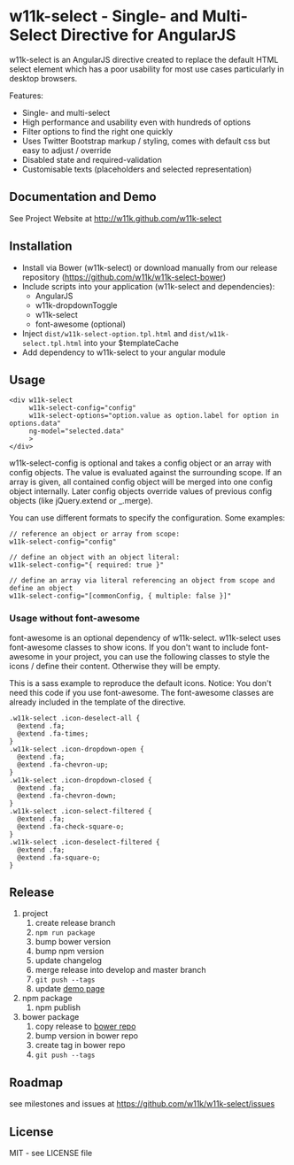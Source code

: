 # w11k-select - Single- and Multi-Select Directive for AngularJS

w11k-select is an AngularJS directive created to replace the default HTML select element which has a poor usability for most use cases particularly in desktop browsers.

Features:

* Single- and multi-select
* High performance and usability even with hundreds of options
* Filter options to find the right one quickly
* Uses Twitter Bootstrap markup / styling, comes with default css but easy to adjust / override
* Disabled state and required-validation
* Customisable texts (placeholders and selected representation)


## Documentation and Demo

See Project Website at http://w11k.github.com/w11k-select
 

## Installation

* Install via Bower (w11k-select) or download manually from our release repository (https://github.com/w11k/w11k-select-bower)
* Include scripts into your application (w11k-select and dependencies):
  * AngularJS
  * w11k-dropdownToggle
  * w11k-select
  * font-awesome (optional)
* Inject `dist/w11k-select-option.tpl.html` and `dist/w11k-select.tpl.html` into your $templateCache
* Add dependency to w11k-select to your angular module


## Usage

```
<div w11k-select
     w11k-select-config="config"
     w11k-select-options="option.value as option.label for option in options.data"
     ng-model="selected.data"
     >
</div>
```    
w11k-select-config is optional and takes a config object or an array with config objects. The value is evaluated against the surrounding scope. If an array is given, all contained config object will be merged into one config object internally. Later config objects override values of previous config objects (like jQuery.extend or _.merge).

You can use different formats to specify the configuration. Some examples:

    // reference an object or array from scope:
    w11k-select-config="config"
  
    // define an object with an object literal:
    w11k-select-config="{ required: true }"
  
    // define an array via literal referencing an object from scope and define an object
    w11k-select-config="[commonConfig, { multiple: false }]" 


### Usage without font-awesome

font-awesome is an optional dependency of w11k-select. w11k-select uses font-awesome classes to show icons. If you don't want to include font-awesome in your project, you can use the following classes to style the icons / define their content. Otherwise they will be empty.

This is a sass example to reproduce the default icons. Notice: You don't need this code if you use font-awesome. The font-awesome classes are already included in the template of the directive.

    .w11k-select .icon-deselect-all {
      @extend .fa;
      @extend .fa-times;
    }
    .w11k-select .icon-dropdown-open {
      @extend .fa;
      @extend .fa-chevron-up;
    }
    .w11k-select .icon-dropdown-closed {
      @extend .fa;
      @extend .fa-chevron-down;
    }
    .w11k-select .icon-select-filtered {
      @extend .fa;
      @extend .fa-check-square-o;
    }
    .w11k-select .icon-deselect-filtered {
      @extend .fa;
      @extend .fa-square-o;
    }


## Release
1. project
    1. create release branch
    1. `npm run package`
    1. bump bower version
    1. bump npm version
    1. update changelog
    1. merge release into develop and master branch
    1. `git push --tags`
    1. update [demo page](http://w11k.github.io/w11k-select/)
1. npm package
    1. npm publish
1. bower package
    1. copy release to [bower repo](https://github.com/w11k/w11k-select-bower)
    1. bump version in bower repo
    1. create tag in bower repo 
    1. `git push --tags`

## Roadmap

see milestones and issues at https://github.com/w11k/w11k-select/issues


## License

MIT - see LICENSE file
